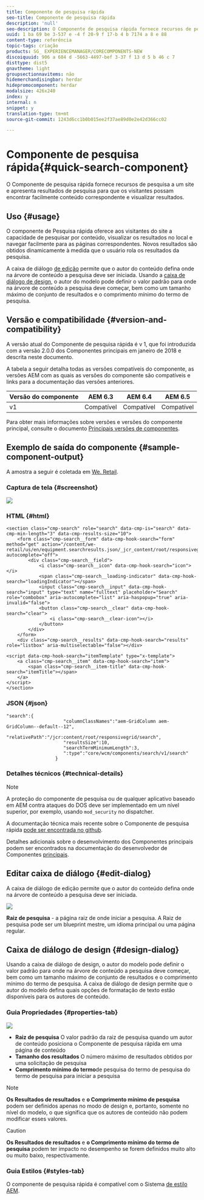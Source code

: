 ```yaml
---
title: Componente de pesquisa rápida
seo-title: Componente de pesquisa rápida
description: 'null'
seo-description: O Componente de pesquisa rápida fornece recursos de pesquisa a um site e apresenta resultados de pesquisa para que os visitantes possam pesquisar o site e filtrar os resultados.
uuid: 1 ba 69 be 3-537 e -4 f 20-9 f 17-b 4 b 7174 a 8 e 88
content-type: referência
topic-tags: criação
products: SG_ EXPERIENCEMANAGER/CORECOMPONENTS-NEW
discoiquuid: 906 a 684 d -5663-4497-bef 3-37 f 13 d 5 b 46 c 7
disttype: dist5
gnavtheme: light
groupsectionnavitems: não
hidemerchandisingbar: herdar
hidepromocomponent: herdar
modalsize: 426x240
index: y
internal: n
snippet: y
translation-type: tm+mt
source-git-commit: 1243d6cc1b0b015ee2f37ae89d0e2e42d366cc02

---
```



# Componente de pesquisa rápida{#quick-search-component}

O Componente de pesquisa rápida fornece recursos de pesquisa a um site e apresenta resultados de pesquisa para que os visitantes possam encontrar facilmente conteúdo correspondente e visualizar resultados.

## Uso {#usage}

O componente de Pesquisa rápida oferece aos visitantes do site a capacidade de pesquisar por conteúdo, visualizar os resultados no local e navegar facilmente para as páginas correspondentes. Novos resultados são obtidos dinamicamente à medida que o usuário rola os resultados da pesquisa.

A caixa de diálogo [de edição](#edit-dialog) permite que o autor do conteúdo defina onde na árvore de conteúdo a pesquisa deve ser iniciada. Usando a [caixa de diálogo de design](#design-dialog), o autor do modelo pode definir o valor padrão para onde na árvore de conteúdo a pesquisa deve começar, bem como um tamanho máximo de conjunto de resultados e o comprimento mínimo do termo de pesquisa.

## Versão e compatibilidade {#version-and-compatibility}

A versão atual do Componente de pesquisa rápida é v 1, que foi introduzida com a versão 2.0.0 dos Componentes principais em janeiro de 2018 e descrita neste documento.

A tabela a seguir detalha todas as versões compatíveis do componente, as versões AEM com as quais as versões do componente são compatíveis e links para a documentação das versões anteriores.

| Versão do componente | AEM 6.3 | AEM 6.4 | AEM 6.5 |
|--- |--- |--- |--- |
| v1 | Compatível | Compatível | Compatível |

Para obter mais informações sobre versões e versões do componente principal, consulte o documento [Principais versões de componentes](versions.md).

## Exemplo de saída do componente {#sample-component-output}

A amostra a seguir é coletada em [We. Retail](https://helpx.adobe.com/experience-manager/6-5/sites/developing/using/we-retail.html).

### Captura de tela {#screenshot}

![](assets/screen_shot_2018-01-19at094248.png)

### HTML {#html}

```
<section class="cmp-search" role="search" data-cmp-is="search" data-cmp-min-length="3" data-cmp-results-size="10">
    <form class="cmp-search__form" data-cmp-hook-search="form" method="get" action="/content/we-retail/us/en/equipment.searchresults.json/_jcr_content/root/responsivegrid/search" autocomplete="off">
        <div class="cmp-search__field">
            <i class="cmp-search__icon" data-cmp-hook-search="icon"></i>
            <span class="cmp-search__loading-indicator" data-cmp-hook-search="loadingIndicator"></span>
            <input class="cmp-search__input" data-cmp-hook-search="input" type="text" name="fulltext" placeholder="Search" role="combobox" aria-autocomplete="list" aria-haspopup="true" aria-invalid="false">
            <button class="cmp-search__clear" data-cmp-hook-search="clear">
                <i class="cmp-search__clear-icon"></i>
            </button>
        </div>
    </form>
    <div class="cmp-search__results" data-cmp-hook-search="results" role="listbox" aria-multiselectable="false"></div>
    
<script data-cmp-hook-search="itemTemplate" type="x-template">
    <a class="cmp-search__item" data-cmp-hook-search="item">
        <span class="cmp-search__item-title" data-cmp-hook-search="itemTitle"></span>
    </a>
</script>
</section>
```

### JSON {#json}

```
"search":{  
                     "columnClassNames":"aem-GridColumn aem-GridColumn--default--12",
                     "relativePath":"/jcr:content/root/responsivegrid/search",
                     "resultsSize":10,
                     "searchTermMinimumLength":3,
                     ":type":"core/wcm/components/search/v1/search"
                  }
```

### Detalhes técnicos {#technical-details}

>[!NOTE]
>
>A proteção do componente de pesquisa ou de qualquer aplicativo baseado em AEM contra ataques do DOS deve ser implementado em um nível superior, por exemplo, usando `mod_security` no dispatcher.

A documentação técnica mais recente sobre o Componente de pesquisa rápida [pode ser encontrada no github](https://github.com/adobe/aem-core-wcm-components/blob/master/content/src/content/jcr_root/apps/core/wcm/components/search/v1/search).

Detalhes adicionais sobre o desenvolvimento dos Componentes principais podem ser encontrados na documentação do desenvolvedor de Componentes [principais](developing.md).

## Editar caixa de diálogo {#edit-dialog}

A caixa de diálogo de edição permite que o autor do conteúdo defina onde na árvore de conteúdo a pesquisa deve ser iniciada.

![](assets/screen_shot_2018-04-03at120132.png)

**Raiz de pesquisa** - a página raiz de onde iniciar a pesquisa. A Raiz de pesquisa pode ser um blueprint mestre, um idioma principal ou uma página regular.

## Caixa de diálogo de design {#design-dialog}

Usando a caixa de diálogo de design, o autor do modelo pode definir o valor padrão para onde na árvore de conteúdo a pesquisa deve começar, bem como um tamanho máximo de conjunto de resultados e o comprimento mínimo do termo de pesquisa. A caixa de diálogo de design permite que o autor do modelo defina quais opções de formatação de texto estão disponíveis para os autores de conteúdo.

### Guia Propriedades {#properties-tab}

![](assets/screen_shot_2018-04-03at120028.png)

* **Raiz
de pesquisa** O valor padrão da raiz de pesquisa quando um autor de conteúdo posiciona o Componente de pesquisa rápida em uma página de conteúdo
* **Tamanho
dos resultados** O número máximo de resultados obtidos por uma solicitação de pesquisa
* **Comprimento mínimo do termo**de pesquisa do
termo de pesquisa do termo de pesquisa para iniciar a pesquisa

>[!NOTE]
>
>**Os Resultados de resultados** e **o Comprimento mínimo de pesquisa** podem ser definidos apenas no modo de design e, portanto, somente no nível do modelo, o que significa que os autores de conteúdo não podem modificar esses valores.

>[!CAUTION]
>
>**Os Resultados de resultados** e **o Comprimento mínimo do termo de pesquisa** podem ter impacto no desempenho se forem definidos muito alto ou muito baixo, respectivamente.

### Guia Estilos {#styles-tab}

O componente de pesquisa rápida é compatível com o Sistema [de estilo AEM](authoring.md#component-styling).